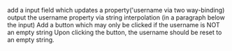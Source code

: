add a input field which updates a property('username via two way-binding)
output the username property via string interpolation (in a paragraph below the input)
Add a button which may only be clicked if the username is NOT an empty string
Upon clicking the button, the username should be reset to an empty string.
